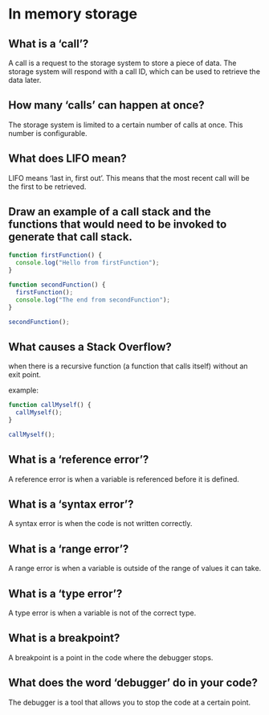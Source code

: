 # In memory storage

## What is a ‘call’?

A call is a request to the storage system to store a piece of data.
The storage system will respond with a call ID, which can be used to retrieve the data later.

## How many ‘calls’ can happen at once?

The storage system is limited to a certain number of calls at once. This number is configurable.

## What does LIFO mean?

LIFO means ‘last in, first out’. This means that the most recent call will be the first to be retrieved.

## Draw an example of a call stack and the functions that would need to be invoked to generate that call stack.

```js
function firstFunction() {
  console.log("Hello from firstFunction");
}

function secondFunction() {
  firstFunction();
  console.log("The end from secondFunction");
}

secondFunction();
```

## What causes a Stack Overflow?

when there is a recursive function (a function that calls itself) without an exit point.

example:

```js
function callMyself() {
  callMyself();
}

callMyself();
```

## What is a ‘reference error’?

A reference error is when a variable is referenced before it is defined.

## What is a ‘syntax error’?

A syntax error is when the code is not written correctly.

## What is a ‘range error’?

A range error is when a variable is outside of the range of values it can take.

## What is a ‘type error’?

A type error is when a variable is not of the correct type.

## What is a breakpoint?

A breakpoint is a point in the code where the debugger stops.

## What does the word ‘debugger’ do in your code?

The debugger is a tool that allows you to stop the code at a certain point.
